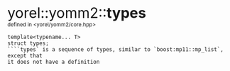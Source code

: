 <span style="font-size:xx-large;">yorel::yomm2::<strong>types</strong></span><br/>
<sub>defined in <yorel/yomm2/core.hpp></sub><br/>
```
template<typename... T>
struct types;
````types` is a sequence of types, similar to `boost:mp11::mp_list`, except that
it does not have a definition
